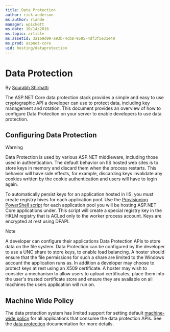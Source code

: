```yaml
---
title: Data Protection
author: rick-anderson
ms.author: riande
manager: wpickett
ms.date: 10/14/2016
ms.topic: article
ms.assetid: 3a169d99-a93b-4cb8-9585-4df3f5e31e40
ms.prod: aspnet-core
uid: hosting/dataprotection
---
```

<a name=dataprotection></a>

# Data Protection

By [Sourabh Shirhatti](https://twitter.com/sshirhatti)

The ASP.NET Core data protection stack provides a simple and easy to use cryptographic API a developer can use to protect data, including key management and rotation. This document provides an overview of how to configure Data Protection on your server to enable developers to use data protection.

## Configuring Data Protection

>[!WARNING]
> Data Protection is used by various ASP.NET middleware, including those used in authentication. The default behavior on IIS hosted web sites is to store keys in memory and discard them when the process restarts. This behavior will have side effects, for example, discarding keys invalidate any cookies written by the cookie authentication and users will have to login again.

To automatically persist keys for an application hosted in IIS, you must create registry hives for each application pool. Use the [Provisioning PowerShell script](https://github.com/aspnet/DataProtection/blob/dev/Provision-AutoGenKeys.ps1) for each application pool you will be hosting ASP.NET Core applications under. This script will create a special registry key in the HKLM registry that is ACLed only to the worker process account. Keys are encrypted at rest using DPAPI.

> [!NOTE]
> A developer can configure their applications Data Protection APIs to store data on the file system. Data Protection can be configured by the developer to use a UNC share to store keys, to enable load balancing. A hoster should ensure that the file permissions for such a share are limited to the Windows account the application runs as. In addition a developer may choose to protect keys at rest using an X509 certificate. A hoster may wish to consider a mechanism to allow users to upload certificates, place them into the user's trusted certificate store and ensure they are available on all machines the users application will run on.

## Machine Wide Policy

The data protection system has limited support for setting default [machine-wide policy](../security/data-protection/configuration/machine-wide-policy.md#data-protection-configuration-machinewidepolicy) for all applications that consume the data protection APIs. See the [data protection](../security/data-protection/index.md) documentation for more details.
